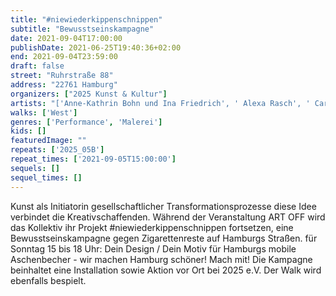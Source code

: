 ```yaml
---
title: "#niewiederkippenschnippen"
subtitle: "Bewusstseinskampagne"
date: 2021-09-04T17:00:00
publishDate: 2021-06-25T19:40:36+02:00
end: 2021-09-04T23:59:00
draft: false
street: "Ruhrstraße 88"
address: "22761 Hamburg"
organizers: ["2025 Kunst & Kultur"]
artists: "['Anne-Kathrin Bohn und Ina Friedrich', ' Alexa Rasch', ' Caroline Bartels und Philippa Jasper']"
walks: ['West']
genres: ['Performance', 'Malerei']
kids: []
featuredImage: ""
repeats: ['2025_05B']
repeat_times: ['2021-09-05T15:00:00']
sequels: []
sequel_times: []
---
```


Kunst als Initiatorin gesellschaftlicher Transformationsprozesse diese Idee verbindet die Kreativschaffenden. Während der Veranstaltung ART OFF wird das Kollektiv ihr Projekt #niewiederkippenschnippen fortsetzen, eine Bewusstseinskampagne gegen Zigarettenreste auf Hamburgs Straßen. für Sonntag 15 bis 18 Uhr: Dein Design / Dein Motiv für Hamburgs mobile Aschenbecher - wir machen Hamburg schöner! Mach mit! Die Kampagne beinhaltet eine Installation sowie Aktion vor Ort bei 2025 e.V. Der Walk wird ebenfalls bespielt.